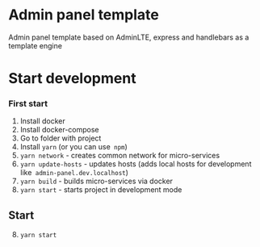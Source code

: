 # Admin panel template

Admin panel template based on AdminLTE, express and handlebars as a template engine

# Start development

### First start
1. Install docker
2. Install docker-compose
3. Go to folder with project
4. Install `yarn` (or you can use` npm`)
5. `yarn network` - creates common network for micro-services
6. `yarn update-hosts` - updates hosts (adds local hosts for development like` admin-panel.dev.localhost`)
7. `yarn build` - builds micro-services via docker
8. `yarn start` - starts project in development mode

## Start
8. `yarn start`
